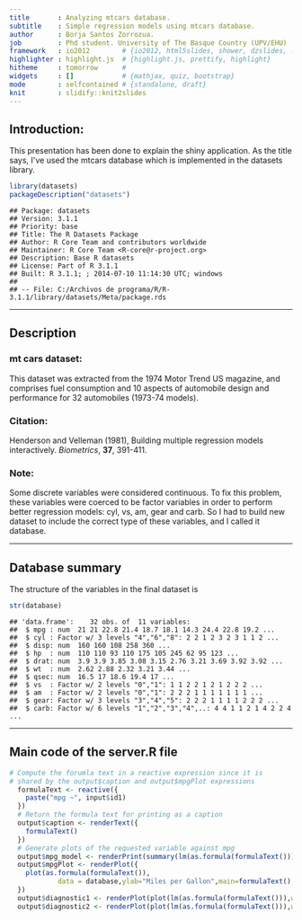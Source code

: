 ```yaml
---
title       : Analyzing mtcars database.
subtitle    : Simple regression models using mtcars database.
author      : Borja Santos Zorrozua.
job         : Phd student. University of The Basque Country (UPV/EHU)
framework   : io2012        # {io2012, html5slides, shower, dzslides, ...}
highlighter : highlight.js  # {highlight.js, prettify, highlight}
hitheme     : tomorrow      # 
widgets     : []            # {mathjax, quiz, bootstrap}
mode        : selfcontained # {standalone, draft}
knit        : slidify::knit2slides
---
```


## Introduction:
This presentation has been done to explain the shiny application. As the title says, I've used the mtcars database which is implemented in the datasets library.

```r
library(datasets)
packageDescription("datasets")
```

```
## Package: datasets
## Version: 3.1.1
## Priority: base
## Title: The R Datasets Package
## Author: R Core Team and contributors worldwide
## Maintainer: R Core Team <R-core@r-project.org>
## Description: Base R datasets
## License: Part of R 3.1.1
## Built: R 3.1.1; ; 2014-07-10 11:14:30 UTC; windows
## 
## -- File: C:/Archivos de programa/R/R-3.1.1/library/datasets/Meta/package.rds
```

---

## Description
### mt cars dataset: 
This dataset was extracted from the 1974 Motor Trend US magazine, and comprises fuel consumption and 10 aspects of automobile design and performance for 32 automobiles (1973-74 models). 
### Citation:
Henderson and Velleman (1981), Building multiple regression models interactively. *Biometrics*, **37**, 391-411.

### Note:
Some discrete variables were considered continuous. To fix this problem, these variables were coerced to be factor variables in order to perform better regression models: cyl, vs, am, gear and carb. So I had to build new dataset to include the correct type of these variables, and I called it database.


---

## Database summary
The structure of the variables in the final dataset is

```r
str(database)
```

```
## 'data.frame':	32 obs. of  11 variables:
##  $ mpg : num  21 21 22.8 21.4 18.7 18.1 14.3 24.4 22.8 19.2 ...
##  $ cyl : Factor w/ 3 levels "4","6","8": 2 2 1 2 3 2 3 1 1 2 ...
##  $ disp: num  160 160 108 258 360 ...
##  $ hp  : num  110 110 93 110 175 105 245 62 95 123 ...
##  $ drat: num  3.9 3.9 3.85 3.08 3.15 2.76 3.21 3.69 3.92 3.92 ...
##  $ wt  : num  2.62 2.88 2.32 3.21 3.44 ...
##  $ qsec: num  16.5 17 18.6 19.4 17 ...
##  $ vs  : Factor w/ 2 levels "0","1": 1 1 2 2 1 2 1 2 2 2 ...
##  $ am  : Factor w/ 2 levels "0","1": 2 2 2 1 1 1 1 1 1 1 ...
##  $ gear: Factor w/ 3 levels "3","4","5": 2 2 2 1 1 1 1 2 2 2 ...
##  $ carb: Factor w/ 6 levels "1","2","3","4",..: 4 4 1 1 2 1 4 2 2 4 ...
```

---

## Main code of the server.R file

```r
# Compute the forumla text in a reactive expression since it is 
# shared by the output$caption and output$mpgPlot expressions
  formulaText <- reactive({
    paste("mpg ~", input$id1)
  })
  # Return the formula text for printing as a caption
  output$caption <- renderText({
    formulaText()
  })
  # Generate plots of the requested variable against mpg
  output$mpg_model <- renderPrint(summary(lm(as.formula(formulaText()))))
  output$mpgPlot <- renderPlot({
    plot(as.formula(formulaText()), 
            data = database,ylab="Miles per Gallon",main=formulaText(),col="red",pch=16)
  })
  output$diagnostic1 <- renderPlot(plot(lm(as.formula(formulaText())),which=1,col="blue",pch=16))
  output$diagnostic2 <- renderPlot(plot(lm(as.formula(formulaText())),which=2,col="blue",pch=16))
```


